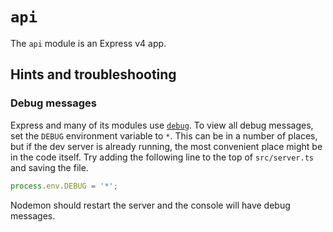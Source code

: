 # `api`

The `api` module is an Express v4 app.

## Hints and troubleshooting

### Debug messages

Express and many of its modules use
[`debug`](https://www.npmjs.com/package/debug). To view all debug messages, set
the `DEBUG` environment variable to `*`. This can be in a number of places, but
if the dev server is already running, the most convenient place might be in the
code itself. Try adding the following line to the top of `src/server.ts` and
saving the file.

```typescript
process.env.DEBUG = '*';
```

Nodemon should restart the server and the console will have debug messages.
